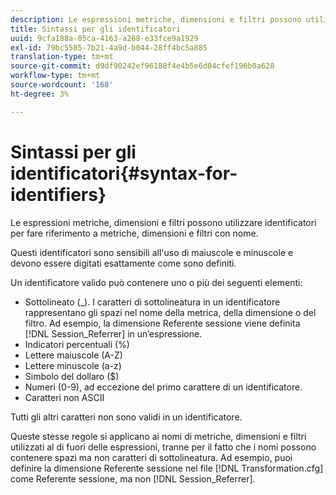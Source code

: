 ```yaml
---
description: Le espressioni metriche, dimensioni e filtri possono utilizzare identificatori per fare riferimento a metriche, dimensioni e filtri con nome.
title: Sintassi per gli identificatori
uuid: 9cfa188a-05ca-4163-a268-e33fce9a1929
exl-id: 79bc5585-7b21-4a9d-b044-28ff4bc5a885
translation-type: tm+mt
source-git-commit: d9df90242ef96188f4e4b5e6d04cfef196b0a628
workflow-type: tm+mt
source-wordcount: '168'
ht-degree: 3%

---
```


# Sintassi per gli identificatori{#syntax-for-identifiers}

Le espressioni metriche, dimensioni e filtri possono utilizzare identificatori per fare riferimento a metriche, dimensioni e filtri con nome.

Questi identificatori sono sensibili all&#39;uso di maiuscole e minuscole e devono essere digitati esattamente come sono definiti.

Un identificatore valido può contenere uno o più dei seguenti elementi:

* Sottolineato (_). I caratteri di sottolineatura in un identificatore rappresentano gli spazi nel nome della metrica, della dimensione o del filtro. Ad esempio, la dimensione Referente sessione viene definita [!DNL Session_Referrer] in un’espressione.
* Indicatori percentuali (%)
* Lettere maiuscole (A-Z)
* Lettere minuscole (a-z)
* Simbolo del dollaro ($)
* Numeri (0-9), ad eccezione del primo carattere di un identificatore.
* Caratteri non ASCII

Tutti gli altri caratteri non sono validi in un identificatore.

Queste stesse regole si applicano ai nomi di metriche, dimensioni e filtri utilizzati al di fuori delle espressioni, tranne per il fatto che i nomi possono contenere spazi ma non caratteri di sottolineatura. Ad esempio, puoi definire la dimensione Referente sessione nel file [!DNL Transformation.cfg] come Referente sessione, ma non [!DNL Session_Referrer].

